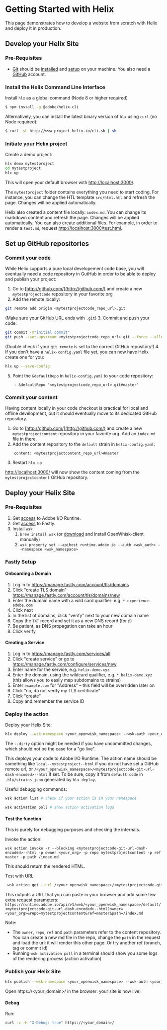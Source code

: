 # Getting Started with Helix

This page demonstrates how to develop a website from scratch with Helix and deploy it in production.

## Develop your Helix Site

### Pre-Requisites

* [Git](https://git-scm.com/) should be [installed](https://git-scm.com/book/en/v2/Getting-Started-Installing-Git) and [setup](https://git-scm.com/book/en/v2/Getting-Started-First-Time-Git-Setup) on your machine. You also need a [GitHub](https://github.com/join) account.


### Install the Helix Command Line Interface
Install `hlx` as a global command (Node 8 or higher required)
```bash
$ npm install -g @adobe/helix-cli
```
Alternatively, you can install the latest binary version of `hlx` using `curl` (no Node required):
```bash
$ curl -sL http://www.project-helix.io/cli.sh | sh
```

### Initiate your Helix project

Create a demo project:
```bash
hlx demo mytestproject
cd mytestproject
hlx up
```

This will open your default browser with [http://localhost:3000/](http://localhost:3000/).

The `mytestproject` folder contains everything you need to start coding. For instance, you can change the HTL template `src/html.htl` and refresh the page. Changes will be applied automatically.

Helix also created a content file locally: `index.md`. You can change its markdown content and refresh the page. Changes will be applied automatically. You can also create additional files. For example, in order to render a `test.md`, request [http://localhost:3000/test.html](http://localhost:3000/test.html).

## Set up GitHub repositories

### Commit your code

While Helix supports a pure local developement code base, you will eventually need a code repository in GutHub in order to be able to deploy and publish your project:
1. Go to [http://github.com/](http://github.com/) and create a new `mytestprojectcode` repository in your favorite org
2. Add the remote locally:
```bash
git remote add origin <mytestprojectcode_repo_url>.git
```
(Make sure your GitHub URL ends with `.git`)
3. Commit and push your code:
```bash
git commit -m"initial commit"
git push --set-upstream <mytestprojectcode_repo_url>.git --force --allow-unrelated-histories
```
(Double check if your `git remote` is set to the correct GitHub repository!)
4. If you don't have a `helix-config.yaml` file yet, you can now have Helix create one for you:
```bash
hlx up --save-config
```
5. Point the `&defaultRepo` in `helix-config.yaml` to your code repository:
```
    - &defaultRepo "<mytestprojectcode_repo_url>.git#master"
```

### Commit your content

Having content locally in your code checkout is practical for local and offline development, but it should eventually move to its dedicated GitHub repository.

1. Go to [http://github.com/](http://github.com/) and create a new `mytestprojectcontent` repository in your favorite org. Add an `index.md` file in there.
2. Add the content repository to the `default` strain in `helix-config.yaml`: 
```
    content: <mytestprojectcontent_repo_url>#master
```
3. Restart `hlx up`

[http://localhost:3000/](http://localhost:3000/) will now show the content coming from the `mytestprojectcontent` GitHub repository.

## Deploy your Helix Site

### Pre-Requisites

1. Get [access](https://github.com/adobe/project-helix/blob/master/SERVICES.md#adobe-io-runtime) to Adobe I/O Runtine.
2. Get [access](https://github.com/adobe/project-helix/blob/master/SERVICES.md#fastly) to Fastly.
3. Install `wsk`
    1. `brew install wsk` (or [download](https://github.com/apache/incubator-openwhisk-cli/releases) and install OpenWhisk-client manually)
    2. `wsk property set --apihost runtime.adobe.io --auth <wsk_auth> --namespace <wsk_namespace>`

### Fastly Setup

#### Onboarding a Domain

1. Log in to https://manage.fastly.com/account/tls/domains
2. Click "create TLS domain" https://manage.fastly.com/account/tls/domains/new
3. Enter the domain name with a wild card qualifier: e.g. `*.experience-adobe.com`
4. Click next
5. In the list of domains, click "verify" next to your new domain name
6. Copy the `TXT` record and set it as a new DNS record (for `@`)
7. Be patient, as DNS propagation can take an hour
8. Click verify

#### Creating a Service

1. Log in to https://manage.fastly.com/services/all
2. Click "create service" or go to https://manage.fastly.com/configure/services/new
3. Enter name for the service, e.g. `helix-demo.xyz`
4. Enter the domain, using the wildcard qualifier, e.g. `*.helix-demo.xyz` (this allows you to easily map subdomains to strains)
5. Enter `example.com` for "Address" – this field will be overridden later on
6. Click "no, do not verify my TLS certificate"
7. Click "create"
8. Copy and remember the service ID


### Deploy the action

Deploy your Helix Site:

```bash
hlx deploy --wsk-namespace <your_openwisk_namespace> --wsk-auth <your_openwisk_auth>
```

The `--dirty` option might be needed if you have uncommitted changes, which should not be the case for a "go live".

This deploys your code to Adobe I/O Runtime. The action name should be something like `local--mytestproject--html` if you do not have set a GitHub remote url, or `/<your_openwisk_namespace>/<mytestprojectcode-git-url-dash-encoded>--html` if set. To be sure, copy it from `default.code` in `.hlx/strains.json` generated by `hlx deploy`.

Useful debugging commands:

```bash
wsk action list # check if your action is in your namespace

wsk activation poll # show action activation logs
```

#### Test the function

This is purely for debugging purposes and checking the internals.

Invoke the action:

```
wsk action invoke -r --blocking <mytestprojectcode-git-url-dash-encoded>--html -p owner <your_org> -p repo mytestprojectcontent -p ref master -p path /index.md
```

This should return the rendered HTML.

Test with URL:

```bash
 wsk action get --url /<your_openwisk_namespace>/<mytestprojectcode-git-url-dash-encoded>--html
```

This outputs a URL that you can paste in your browser and add some few extra request parameters: `https://runtime.adobe.io/api/v1/web/<your_openwisk_namespace>/default/<mytestprojectcode-git-url-dash-encoded>--html?owner=<your_org>&repo=mytestprojectcontent&ref=master&path=/index.md`

Note:
  * The `owner`, `repo`, `ref` and `path` parameters refer to the content repository. You can create a new md file in the repo, change the `path` in the request and load the url: it will render this other page. Or try another ref (branch, tag or commit id)
  * Running `wsk activation poll` in a terminal should show you some logs of the rendering process (action activation)


### Publish your Helix Site

```bash
hlx publish --wsk-namespace <your_openwisk_namespace> --wsk-auth <your_openwisk_auth> --fastly-namespace <your_fastly_namespace> --fastly-auth <your_fastly_service_id>
```

Open https://<your_domain>/ in the browser: your site is now live!

#### Debug

Run:

```bash
curl -v -H "X-Debug: true" https://<your_domain>/
```
